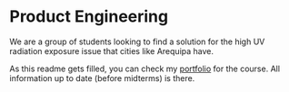 # Product Engineering

We are a group of students looking to find a solution for the high UV radiation exposure issue that cities like Arequipa have.

As this readme gets filled, you can check my [portfolio](https://sites.google.com/ucsp.edu.pe/ing-producto-rpostigo/) for the course. All information up to date (before midterms) is there.
